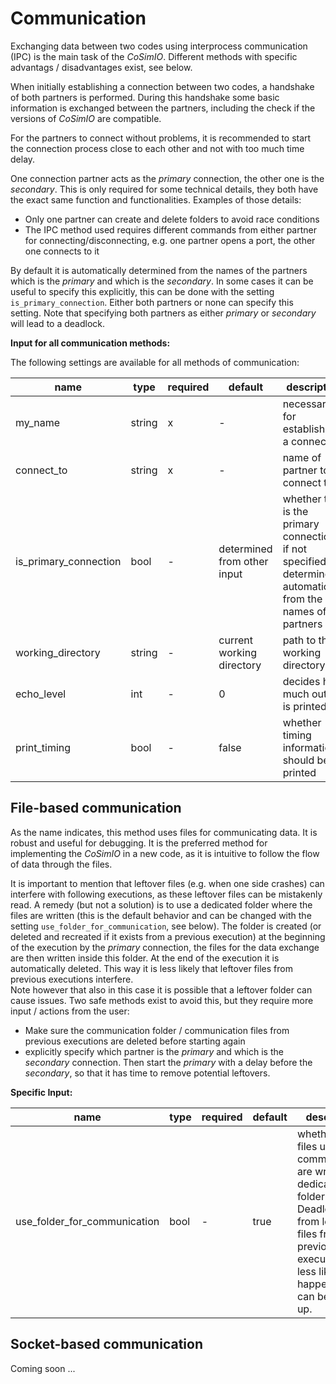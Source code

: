 # Communication

Exchanging data between two codes using interprocess communication (IPC) is the main task of the _CoSimIO_. Different methods with specific advantags / disadvantages exist, see below.

When initially establishing a connection between two codes, a handshake of both partners is performed. During this handshake some basic information is exchanged between the partners, including the check if the versions of _CoSimIO_ are compatible.

For the partners to connect without problems, it is recommended to start the connection process close to each other and not with too much time delay.

One connection partner acts as the _primary_ connection, the other one is the _secondary_. This is only required for some technical details, they both have the exact same function and functionalities. Examples of those details:
- Only one partner can create and delete folders to avoid race conditions
- The IPC method used requires different commands from either partner for connecting/disconnecting, e.g. one partner opens a port, the other one connects to it

By default it is automatically determined from the names of the partners which is the _primary_ and which is the _secondary_. In some cases it can be useful to specify this explicitly, this can be done with the setting `is_primary_connection`. Either both partners or none can specify this setting. Note that specifying both partners as either _primary_ or _secondary_ will lead to a deadlock.

**Input for all communication methods:**

The following settings are available for all methods of communication:

| name | type | required | default| description |
|-------------------|--------|---|---|---|
| my_name               | string | x | - | necessary for establishing a connection |
| connect_to            | string | x | - | name of partner to connect to |
| is_primary_connection | bool   | - | determined from other input | whether this is the primary connection, if not specified it is determined automatically from the names of the partners |
| working_directory     | string | - | current working directory | path to the working directory |
| echo_level            | int    | - | 0 | decides how much output is printed |
| print_timing          | bool   | - | false | whether timing information should be printed |


## File-based communication
As the name indicates, this method uses files for communicating data. It is robust and useful for debugging. It is the preferred method for implementing the _CoSimIO_ in a new code, as it is intuitive to follow the flow of data through the files.

It is important to mention that leftover files (e.g. when one side crashes) can interfere with following executions, as these leftover files can be mistakenly read. A remedy (but not a solution) is to use a dedicated folder where the files are written (this is the default behavior and can be changed with the setting `use_folder_for_communication`, see below). The folder is created (or deleted and recreated if it exists from a previous execution) at the beginning of the execution by the _primary_ connection, the files for the data exchange are then written inside this folder. At the end of the execution it is automatically deleted. This way it is less likely that leftover files from previous executions interfere.\
Note however that also in this case it is possible that a leftover folder can cause issues. Two safe methods exist to avoid this, but they require more input / actions from the user:

- Make sure the communication folder / communication files from previous executions are deleted before starting again
- explicitly specify which partner is the _primary_ and which is the _secondary_ connection. Then start the _primary_ with a delay before the _secondary_, so that it has time to remove potential leftovers.

**Specific Input:**

| name | type | required | default | description |
|---|---|---|---|---|
| use_folder_for_communication | bool | -  | true  | whether the files used for communication are written in a dedicated folder. Deadlocks from leftover files from previous executions are less likely to happen as they can be cleanup up. |

## Socket-based communication
Coming soon ...
